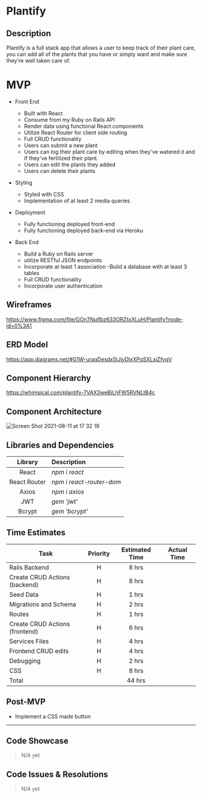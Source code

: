 # Plantify

## Description
Plantify is a full stack app that allows a user to keep track of their plant care, you can add all of the plants that you have or simply want and make sure they're well taken care of.

# MVP

- Front End
  - Built with React
  - Consume from my Ruby on Rails API 
  - Render data using functional React components
  - Utilize React Router for client side routing
  - Full CRUD functionality 
  - Users  can submit a new plant
  - Users can log their plant care by editing when they've watered it and if they've fertilized their plant.
  - Users can edit the plants they added
  - Users can delete their plants

- Styling
  - Styled with CSS
  - Implementation of at least 2 media queries

- Deployment
  - Fully functioning deployed front-end
  - Fully functioning deployed back-end via Heroku

- Back End
  - Build a Ruby on Rails server
  - utilize RESTful JSON endpoints
  - Incorporate at least 1 association
  -Build a database with at least 3 tables
  - Full CRUD functionality 
  - Incorporate user authentication


## Wireframes

https://www.figma.com/file/GOn7Nulfbz633ORZtxXLuH/Plantify?node-id=0%3A1

## ERD Model

https://app.diagrams.net/#G1W-uraqDesdx5lJjyDIxXPqSXLxiZfyqV
## Component Hierarchy
https://whimsical.com/plantify-7VAX3weBjLhFW5RVNLtB4c


## Component Architecture
![Screen Shot 2021-08-11 at 17 32 19](https://user-images.githubusercontent.com/84581353/129106338-edce7052-773c-4bf6-ae87-cc8a1018ccfc.png)

<!-- src
|__ assets/
      |__ reset.css
|__ screens/
      |__ Homepage.jsx
      |__ Plants.jsx
      |__ PlantsDetail.jsx
      |__ EditPlants.jsx
      |__ NewPlants.jsx
      |__ Plantcare.jsx
      |__ Register.jsx
      |__ SignIn.jsx

|__ components/
      |__ Posts.jsx
      |__ LogIn.jsx
|__ services/
      |__ api-config.js
      |__ auth.js
      |__ plantcare.js
      |__ user.js
|__ Layout/
      |__ Navbar.jsx
      |__ footer.jsx
|__ App.jsx
|__ index.js -->

## Libraries and Dependencies

|     Library      | Description                                |
| :--------------: | :----------------------------------------- |
|      React       | _npm i react_ |
|   React Router   | _npm i react-router-dom_ |
|     Axios        | _npm i axios_ |
|     JWT          | _gem 'jwt'_ |
|     Bcrypt       | _gem 'bcrypt'_ |

## Time Estimates

| Task | Priority | Estimated Time | Actual Time
|------| :----: | :----: | :----: |
| Rails Backend                  | H  | 8 hrs                    
| Create CRUD Actions (backend)  | H  | 8 hrs                      
| Seed Data                      | H  | 1 hrs                      
| Migrations and Schema          | H  | 2 hrs                       
| Routes                         | H  | 1 hrs                       
| Create CRUD Actions (frontend) | H  | 6 hrs                        
| Services Files                 | H  | 4 hrs                       
| Frontend CRUD edits            | H  | 4 hrs                      
| Debugging                      | H  | 2 hrs                      
| CSS                            | H  | 8 hrs                    
| Total                          |    | 44 hrs                   


## Post-MVP

- Implement a CSS made button

***

## Code Showcase

> N/A yet

## Code Issues & Resolutions

> N/A yet
